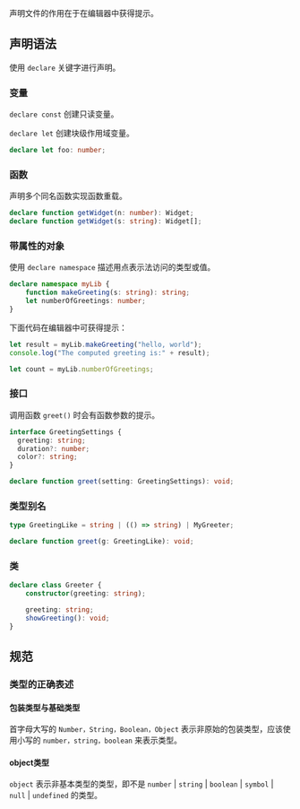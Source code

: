 声明文件的作用在于在编辑器中获得提示。
## 声明语法
使用 `declare` 关键字进行声明。

### 变量
`declare const` 创建只读变量。

`declare let` 创建块级作用域变量。
```ts
declare let foo: number;
```

### 函数
声明多个同名函数实现函数重载。
```ts
declare function getWidget(n: number): Widget;
declare function getWidget(s: string): Widget[];
```

### 带属性的对象
使用 `declare namespace` 描述用点表示法访问的类型或值。

```ts
declare namespace myLib {
    function makeGreeting(s: string): string;
    let numberOfGreetings: number;
}
```

下面代码在编辑器中可获得提示：

```ts
let result = myLib.makeGreeting("hello, world");
console.log("The computed greeting is:" + result);

let count = myLib.numberOfGreetings;
```

### 接口
调用函数 `greet()` 时会有函数参数的提示。
```ts 
interface GreetingSettings {
  greeting: string;
  duration?: number;
  color?: string;
}

declare function greet(setting: GreetingSettings): void;
```

### 类型别名
```ts
type GreetingLike = string | (() => string) | MyGreeter;

declare function greet(g: GreetingLike): void;
```

### 类

```ts
declare class Greeter {
    constructor(greeting: string);

    greeting: string;
    showGreeting(): void;
}
```

## 规范
### 类型的正确表述
#### 包装类型与基础类型
首字母大写的 `Number，String，Boolean，Object` 表示非原始的包装类型，应该使用小写的 `number，string，boolean` 来表示类型。

#### object类型
`object` 表示非基本类型的类型，即不是 `number` | `string` | `boolean` | `symbol` | `null` | `undefined` 的类型。
